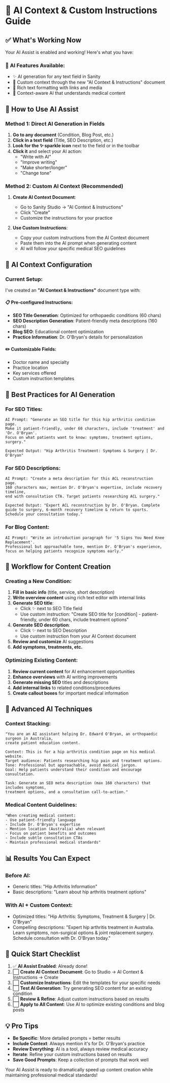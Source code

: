 # 🤖 AI Context & Custom Instructions Guide

## ✅ **What's Working Now**

Your AI Assist is enabled and working! Here's what you have:

### 🎯 **AI Features Available:**
- ✨ AI generation for any text field in Sanity
- 🔧 Custom context through the new "AI Context & Instructions" document
- 📝 Rich text formatting with links and media
- 🧠 Context-aware AI that understands medical content

## 🚀 **How to Use AI Assist**

### Method 1: Direct AI Generation in Fields
1. **Go to any document** (Condition, Blog Post, etc.)
2. **Click in a text field** (Title, SEO Description, etc.)
3. **Look for the ✨ sparkle icon** next to the field or in the toolbar
4. **Click it** and select your AI action:
   - "Write with AI"
   - "Improve writing"
   - "Make shorter/longer"
   - "Change tone"

### Method 2: Custom AI Context (Recommended)
1. **Create AI Context Document**:
   - Go to Sanity Studio → "AI Context & Instructions"
   - Click "Create" 
   - Customize the instructions for your practice

2. **Use Custom Instructions**:
   - Copy your custom instructions from the AI Context document
   - Paste them into the AI prompt when generating content
   - AI will follow your specific medical SEO guidelines

## 🏥 **AI Context Configuration**

### Current Setup:
I've created an **"AI Context & Instructions"** document type with:

#### 📋 **Pre-configured Instructions:**
- **SEO Title Generation**: Optimized for orthopaedic conditions (60 chars)
- **SEO Description Generation**: Patient-friendly meta descriptions (160 chars)
- **Blog SEO**: Educational content optimization
- **Practice Information**: Dr. O'Bryan's details for personalization

#### ✏️ **Customizable Fields:**
- Doctor name and specialty
- Practice location  
- Key services offered
- Custom instruction templates

## 🎯 **Best Practices for AI Generation**

### For SEO Titles:
```
AI Prompt: "Generate an SEO title for this hip arthritis condition page. 
Make it patient-friendly, under 60 characters, include 'treatment' and 'Dr. O'Bryan'. 
Focus on what patients want to know: symptoms, treatment options, surgery."

Expected Output: "Hip Arthritis Treatment: Symptoms & Surgery | Dr. O'Bryan"
```

### For SEO Descriptions:
```
AI Prompt: "Create a meta description for this ACL reconstruction page. 
160 characters max, mention Dr. O'Bryan's expertise, include recovery timeline, 
end with consultation CTA. Target patients researching ACL surgery."

Expected Output: "Expert ACL reconstruction by Dr. O'Bryan. Complete guide to surgery, 6-month recovery timeline & return to sports. Schedule your consultation today."
```

### For Blog Content:
```
AI Prompt: "Write an introduction paragraph for '5 Signs You Need Knee Replacement'. 
Professional but approachable tone, mention Dr. O'Bryan's experience, 
focus on helping patients recognize symptoms early."
```

## 🔧 **Workflow for Content Creation**

### Creating a New Condition:
1. **Fill in basic info** (title, service, short description)
2. **Write overview content** using rich text editor with internal links
3. **Generate SEO title**:
   - Click ✨ next to SEO Title field
   - Use custom instruction: "Create SEO title for [condition] - patient-friendly, under 60 chars, include treatment options"
4. **Generate SEO description**:
   - Click ✨ next to SEO Description
   - Use custom instruction from your AI Context document
5. **Review and customize** AI suggestions
6. **Add symptoms, treatments, etc.**

### Optimizing Existing Content:
1. **Review current content** for AI enhancement opportunities
2. **Enhance overviews** with AI writing improvements
3. **Generate missing SEO** titles and descriptions
4. **Add internal links** to related conditions/procedures
5. **Create callout boxes** for important medical information

## 🎨 **Advanced AI Techniques**

### Context Stacking:
```
"You are an AI assistant helping Dr. Edward O'Bryan, an orthopaedic surgeon in Australia, 
create patient education content. 

Context: This is for a hip arthritis condition page on his medical website.
Target audience: Patients researching hip pain and treatment options.
Tone: Professional but approachable, avoid medical jargon.
Goal: Help patients understand their condition and encourage consultation.

Task: Generate an SEO meta description (max 160 characters) that includes symptoms, 
treatment options, and a consultation call-to-action."
```

### Medical Content Guidelines:
```
"When creating medical content:
- Use patient-friendly language
- Include Dr. O'Bryan's expertise
- Mention location (Australia) when relevant
- Focus on patient benefits and outcomes
- Include subtle consultation CTAs
- Maintain professional medical standards"
```

## 📊 **Results You Can Expect**

### Before AI:
- Generic titles: "Hip Arthritis Information"
- Basic descriptions: "Learn about hip arthritis treatment options"

### With AI + Custom Context:
- Optimized titles: "Hip Arthritis: Symptoms, Treatment & Surgery | Dr. O'Bryan"
- Compelling descriptions: "Expert hip arthritis treatment in Australia. Learn symptoms, non-surgical options & joint replacement surgery. Schedule consultation with Dr. O'Bryan today."

## 🎉 **Quick Start Checklist**

1. ✅ **AI Assist Enabled**: Already done!
2. ⬜ **Create AI Context Document**: Go to Studio → AI Context & Instructions → Create
3. ⬜ **Customize Instructions**: Edit the templates for your specific needs
4. ⬜ **Test AI Generation**: Try generating SEO content for an existing condition
5. ⬜ **Review & Refine**: Adjust custom instructions based on results
6. ⬜ **Apply to All Content**: Use AI to optimize existing conditions and blog posts

## 💡 **Pro Tips**

- **Be Specific**: More detailed prompts = better results
- **Include Context**: Always mention it's for Dr. O'Bryan's practice
- **Review Everything**: AI is a tool, always review medical accuracy
- **Iterate**: Refine your custom instructions based on results
- **Save Good Prompts**: Keep a collection of prompts that work well

Your AI Assist is ready to dramatically speed up content creation while maintaining professional medical standards!